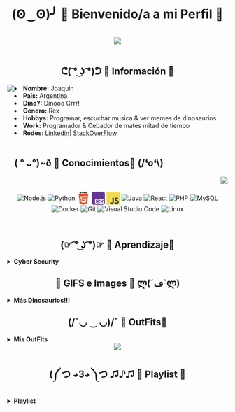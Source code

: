 <body>
<h1 align="center">(ʘ‿ʘ)╯ 🦖 Bienvenido/a a mi Perfil 🦖</h1>
<br>
<div align="center">
<img src="https://media2.giphy.com/media/bjVK2LVApXz68/giphy.gif">
</div>
<br>
<div>
<h2 align="center">ᕦ( ͡° ͜ʖ ͡°)ᕤ 🦖 Información 🦖</h2>
<span class="center">
<img src="https://i52.servimg.com/u/f52/12/98/31/84/69984110.png" weidht="220" height="220" align="left">
  </span>
<li>
<b>Nombre:</b> Joaquin</li>
<li>
<b>País:</b> Argentina
</li>
<li>
<b>Dino?:</b> Dinooo Grrr!
</li>
<li>
<b>Genero:</b> Rex
</li>
<li>
<b>Hobbys:</b> Programar, escuchar musica & ver memes de dinosaurios.
</li>
<li>
<b>Work:</b> Programador & Cebador de mates mitad de tiempo
</li>
<li>
<b>Redes: </b><a href="https://www.linkedin.com/in/joaquincenturion/">Linkedin</a>| <a href="https://es.stackoverflow.com/users/102413">StackOverFlow</a>
</li>
<br>
<p>
</div>
<div>
<h2 align="left">            ( ° ᴗ°)~ð  🦖 Conocimientos🦖 (/❛o❛\)</h2>
<p>
<img src="https://i.pinimg.com/originals/cd/39/dc/cd39dce633d39af61d724ea72d758746.gif" align="right">
</div>
<div>
<p align="center">
  <br /><br />
<img align="center" alt="Node.js" width="30px" src="https://nodejs.org/static/images/favicons/favicon.png" />
<img align="center" alt="Python" width="30px" src="https://www.python.org/static/favicon.ico" />
<img align="center" alt="HTML5" width="30px" src="https://raw.githubusercontent.com/github/explore/80688e429a7d4ef2fca1e82350fe8e3517d3494d/topics/html/html.png" />
<img align="center" alt="CSS3" width="30px" src="https://raw.githubusercontent.com/github/explore/80688e429a7d4ef2fca1e82350fe8e3517d3494d/topics/css/css.png" />
<img align="center" alt="JavaScript" width="30px" src="https://raw.githubusercontent.com/github/explore/80688e429a7d4ef2fca1e82350fe8e3517d3494d/topics/javascript/javascript.png" />
<img align="center" alt="Java" width="30px" src="https://icons.iconarchive.com/icons/dakirby309/simply-styled/256/Java-icon.png" />
<img align="center" alt="React" width="30px" src="https://reactjs.org/favicon.ico" />
<img align="center" alt="PHP" width="30px" src="https://www.php.net/favicon.ico" />
<img align="center" alt="MySQL" width="30px" src="https://icons.iconarchive.com/icons/papirus-team/papirus-apps/256/mysql-workbench-icon.png" />

<img align="center" alt="Docker" width="30px" src="https://www.docker.com/wp-content/uploads/2024/02/cropped-docker-logo-favicon-32x32.png" />
<img align="center" alt="Git" width="30px" src="https://git-scm.com/favicon.ico" />
<img align="center" alt="Visual Studio Code" width="30px" src="https://code.visualstudio.com/favicon.ico" />
<img align="center" alt="Linux" width="30px" src="https://icons.iconarchive.com/icons/tatice/operating-systems/256/Linux-icon.png" />
</p>
<br>
<center><h2>           (☞ ͡° ͜ʖ ͡°)☞ 🦖 Aprendizaje🦖</h2></center>
<details>
<summary><b>Cyber Security</b></summary>
</details>
</div>
<center><h2> 🦖 GIFS e Images 🦖  ლ(´ڡ`ლ)</h2></center>
<details>
<summary><b>Más Dinosaurios!!!</b></summary>
  <img src="https://gifsanimados.de/img-gifsanimados.de/d/dinosaurios/trex-saltando-a-la-comba.gif" align="center" width="373.5px" height="208.5px">
  <img src="https://giffiles.alphacoders.com/872/87250.gif" align="center" width="373.5px" height="208.5px">
  <img src="https://gifsanimados.de/img-gifsanimados.de/d/dinosaurios/dinosaurios-en-fila-2.gif" align="center" width="373.5px" height="208.5px">
  <img src="https://i.pinimg.com/originals/7a/e8/8d/7ae88d50cbd1703d1386888908b400f4.gif" align="center" width="373.5px" height="208.5px">
</details>
<center><h2>(/¯◡ ‿ ◡)/¯  🦖 OutFits🦖	</h2></center>
<details>
<summary><b>Mis OutFits</b></summary>
  <img src="https://i52.servimg.com/u/f52/12/98/31/84/69984110.jpg" align="center" width="200px" height="200px" alt="OutFit Verano">
  <img src="https://i52.servimg.com/u/f52/12/98/31/84/dino_o10.jpg" align="center" width="200px" height="200px" alt="OutFit Otoño">
  <img src="https://i52.servimg.com/u/f52/12/98/31/84/69984111.jpg" align="center" width="200px" height="200px" alt="OutFit Navidad">
</details>

<center>
    <img src="https://komarev.com/ghpvc/?username=jkdevarg&color=red"/>
</center>
</div>
</details>
<center><h2>(༼ つ ◕3◕ ༽つ ♫♪♫ 🦖 Playlist 🦖 </h2></center> 
<details>
<summary><b>Playlist</b></summary>
<img height="600em" src="https://spotify-recently-played-readme.vercel.app/api?user=31o752mtn2rnhzuwanvveqnjtwbi&unique={true|1|on|yes}&count=10" />
</div>
</details>
</div>
</body>
